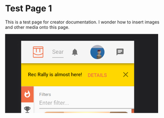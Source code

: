 # Test Page 1

This is a test page for creator documentation. I wonder how to insert images and other media onto this page.

<img src="../assets/test-pages/bannerSmallScreen.PNG" width="500" />

